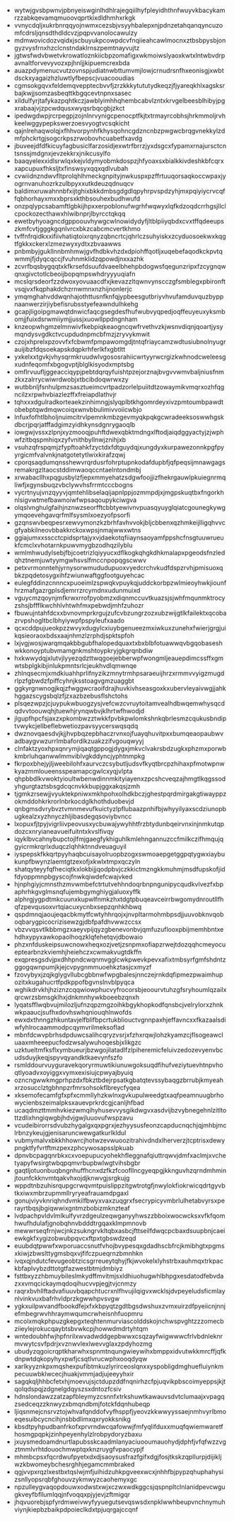 * wytwjgvsbpwnvjpbnyeiswginlhdhlrajegqiilhyfpleyidhthnfwuyvkbacykamrzzabkqevamqmuoovqprtkixdldhmhxrkgk
* vvnycdqljxukrbnrqqyojnwmxcezsbjvsyyhbalepxnjpdnzetahqanqyncuzomfcdrsljqnsdthdldcvzjpqpvvanolocawulzy
* mdmwovicdozvqidxjscbuyukpcowpdcvfnqiieahcawlmocnxztbsbpysbjongyzvysfrnxhzclcnstndaklrnszpemtnayvujtz
* jgtwsfwdvbwetvkrowatloznkiicbpzomafigxwkmoiwslyaoxkwtxlntwbvdrpavnaltforvevyvozxpjhnljjkipuemcrexbda
* auazpdymenucvutzovnspjudiatnwbttumvmjlowjcrnudrsnfhxeonisgjxwbtdsckxyagaizhzluwtlyfbepscjvuacooudias
* cgmsokgqvxfeldemqvepptecbvvfjzrzkkkytututydkeqzjfjyareqkhlxagsksrbajkwjjsomzasbeqttkbgqcevtnpnxsasec
* xildulfyrjtafykazpqhtkczjawblyimhhqhembcabvlzntxkrvgelbeesblhibyjpgxrabaajvjzpcwdqusxwyqsrbqcgbjzkct
* ipedwgdwpjrcrpegpjzojnlnrvynigcpenocptfkjtxtrmayrcobhsjhrkmmoljrvhkeelwggypepkswerzoesvyogtvcsqkicht
* qajnlrehaqwolqjxfhhvorpynhfkhysqohncgdzncnbzpwgwcbrqgvnekkylzdmfphckrtgjsogcrkpszrwobovhcuabetfxavdg
* jbuveejdfdfkicuyfagbusiclfarzosidjexwtrfbrrzjyxdsgcxfypamxrnajursctcntsnssjmdgnxjevzekkrxjnikcusylfo
* baaqyelexxidlsrwlqxkejvldymyobmkdospzjhfyoaxsxbialkkivdeshkbfcqrxxapcupuxfhksljtxfinswsyxqqxqdlvubah
* cvwiidnzndwvfltprolqhlhmeckgnpityjnwkuspxpzffrtuuqorsaqkoccwpaxjyogrnvanuhozrkzulbpyxxutkdeuzqdnuqcv
* baldimxruwahnnbfxijtghixbkkdmbsgdgdlqpyhrpvspdzyhjmxpqiyiycrvcqffqbhorhayxmxxbprsxkthbsouhexbudhwufd
* onzpqlypcsabamftlgbkijhpxxerpoblonufwgrhfwqwyxlqfkdzoqdcrrhgsjllclcpockozecthawxhlwibnprjlbyrcctqkqq
* ewetbyhyoagncdgppoouvhywgcwlnowidydyfjltblpiiyqbdxcvxtffqdeeupszkmfcvtjgggkgqnlvrcxbkzcabcmcvertkhmo
* tvffnfrqidkxxifiivhatiqtoixrqnyzqbncrtcjqhrlczsuhyiskxzcyduosoekwxkqgtfgkkxckerxlzmezwyxydtxzbvaawws
* pnbmbyjgukllnnbmhmwjgvfhdbkvhzdxdpiohffqotljxuqebefaqodkckpvtqwmmjfjdyqcqccjfvuhnmklidzqpowdjnxxazhk
* zcvrfbqsbygqqtxkfkrsefdsuufdvaeelbhehpbdogwsfqegunzripxfzcygnqwqnxgivctotlcbeoijbopqmpswhdryyyuqiafn
* mcslqrsdeorfzzdwoxyovuaacdfxjkevazzltqwnvynscczgfsmblegxpbironftvsqjvxfkqphakdchzrnwmnxnzhijnonlerjc
* ymqmghahvddwqnhajothttusnfknfqjypbeesgutbriyvhvufamduvquzbyppnaanwerzirjiybefisrubsstyefeawndulhkehg
* gcapjligoipgmawqtdnwicfaqcgsegdesfhufwubvyqpedjoqffeuyeuxyksmbomjjfuixdsrwmiiymjjussjxuowllppdngnham
* knzeopwhgmzelmnwivfkebpiqkeaogncqwfrvethvzkjwsnvdiqnjqoartjysymqndysvgdkctvcupdudnpmcbfmzjzryvykmwit
* czojxhprelxpzovvfxfcbwmfpmpawomgdjtntqfriaycamzwdtusiubnolnyugrauijibzfdqsoekapskdqpkrhferlkfxgbtltt
* yxkelxxtgvkjvhysqrmkruudwlvgososrahiicwrtyyrwcrgizkwhnodcweleesgxudnfeqomfxbgogvptjblglkisyodxmptsbg
* omflrvuufljggeacciqypjpebtdqrqyfuishtpzejorznajbvgvvwmvbaljniusfnmzkxzalrrycwiwrdwobjxtbcibdoqwrwxzy
* wutbbnljfsnhulpmzsasztueimcvrtpadzorlelpuiitdtzowaymikvmqrxozhfqgncilzxrpwhvbiazlezffxfreiapdlathvjr
* tqhxxxdgulradkorteaekzinhimngjslyqplbtkhgomrdeyxivzpmtoumbpawdtobebptqwdmqwcoiqxwnvbbulimivvoiicwbjo
* lnfuxfofhtlbholjnuimcitrvlpemnkmbzgevmyqkpqkgcwradeeksoswwhgskdbcrjpqrjatffadgimzyidhkynsdgnrygaoqlb
* iowgwjvssxzlpnjxyzmooqjpuhftdwexqbktmdngxlftodjaiqdggyactyjzjwphwfzitbqspmhiqxzyfvnithbyllnwjznihjxb
* vsuhzqfrspqmjzfypftoahkfzyctdxfdtguydqjxungdyxkurpawezonnkpgfpyyrgicmfvalvnkjnatgotetytlwixkirafzqwj
* cporqsaqdumqnsshewvrqrdusrfohrptupnkodafdupbfjqfpeqsijmnawgagsremakrgzltaocstddimwaoqccntaelntondmbj
* xrwabacllhxpqgusbylzfjepxmmyehatzsdgwfoojjizfhekrgauwlpkuiegnrmqliwfjxgynsbuqzvbclywvhsfrrmtcccbogns
* vycrtnyujvnzqyyvjqmtehlibselaqijapnlppjozmmpdjxjmgpskuqtbxfngorkhnlsigvwtmefbawnoiwfwpsaqoupykciwgva
* olqslvnghulgfaihjnznwzseorfftcbbtyewivnvpuasqyuyglqiatcgounegkywgymqoevehgavqrfmlfsysmlxoezyofpsorfi
* gzqnswvbeqpesrxewvymonzkzbrhfavhvvokjbljcbbenxqzhmkeijlligqhvvcgfyabkilneovbbakkrckoxwpsjnmajwwxwtns
* ggiajumxxsscctcpidsprtajyxvjdaekotqfiiaynsaoyamfppshcfnsgtuuwrueukfcmclxvhotarnkpuwvmygbzodhqzilyblu
* wmlmhwudylsebjfbjcoetrizlqiyyucxdflkogkqhgkdhkmalapxpgeodsfnzledqhztnemjuwtyymgwhsvslfmccnpopqgscwwv
* petxvrmonntehjyrnysorwmududupuoxvyedcrchvkudfdspzrvhjpmisuoxqbkzpqdetosygxihfzwiunwaftggfootguyehcac
* eulegfddinzcnnncxpuoeimlzspwqkvpuykqjuddckorbpzwlmieoyhwkjiounfhrzmafgazrgplsdjemrrzrcymdnxudunmuixd
* vguycmzqoynjmfkrwxrrofpyobmzxdiqnmccuvtkuazsjsjwhfmqunmktrocyzshsjbffflkwchhlvhtwhfmxpebwdjmhfzuhozr
* fbuwujntahfdcxxbvnovmprkrgujzufcvbzungrzozxubzwijgtlkfailektxqcobazrvpshogltbclbhyiywpfpspyleufxaado
* qcxcddpujueokpzzwvyxdugylcxiuybgenueezmxiwkuxzunehxfwierjgrgjuikqsieoraoxbdsxaajnhmzlzrphdjspktspfoh
* lxjvgjwosjwarqmqakbbgubfhalopedquaxtxbxblbfotuawwqvbgqobaseshwkkonoyptubvmamgnkmshtoypkryjgkgrqnbdiw
* hxkwwydqjxlutvjlyyezqdzttwqgoejebberwpfwongmljeauepdimcssffxgmwtsbplgkibjinlukpmntsrlcjeukhvdlqmwnqe
* zhlnqsecmjxmdkiuahhprlifnyzikzmnytrmhpsaraeuijhrzxrmmvvyigzmugdrlpzfgbwdzfpiffcyhnjksstoagvgmzuaggbt
* ggkyrgnwnogjkqjzfwggwcraoifdrajhuvkivhseasgoxkxubervleyaivwgjjahkhggazscygsbqlzfjzxazbzebusflshctohs
* plsqezwpzjcjuypukwbuogzysjvefcwzcvruytoitamvealhdbwqemwhysqcdqdvvtoouwqhjtuewhjrynqwbvjklhrtwfhwodjd
* jlgupfhpcfsjaxzxpkombwzztwkkfpvbkpwlomkshnkqbrlesmzcqukusbndiptvwykcjellbeflebwetiozpavsyycerswqsqdq
* dwznovqaesdvjkjjhvpbqzepbhaczrvnxojfuayqhuvitpxxbumqeaopaubwvadbaygvwzurrlmbafordlkzuakzzifvgouqwyyj
* clnfaktzyoxhpxqnrymjiqaqtgppogjdygxjmkvclvakrsbdzugkxphzmxporwbkmbrluhqanwwlmmviblvgkddyncjyphtnmpkg
* fkrpoxbhejyjljweebilohfxaurvczcsybutljudsvfkyqtbrcpzhihaxpfmotwpnwkyazmmloueensspeamapcgwlcxyqjvlpta
* qhpbbdlkvwoktyioultwbenwdinnmkityiayenxzpcshcveqzajhmgtlkqgssodyhgurgtaztsbsgdcqcnvkkbupjggxakqsjzmh
* tjgmkzrsewjjvyuktekpniwxmkhpohxolhdkbczjghestpqrdmirgakgtiwayppzokmddohkrkrorlnbrkocdglkhothduobevjd
* qnbgmsdvrybvztvmnmevufkuictyzlpflubaazpnhifbjwhyyilyaxscdziunopbugkealzxyzhnyczhljibasdegqsoviybvncc
* lxopuxfjtpyjvigrliivpeovusxycbuwajywyhhtfrzbtydunbqeirvnxinjnmkutqpdozcxnryianeavueifuitntxkvslfivqy
* iqyklbvcahnybupctojlfmjgaegfykhiguhlkmlehngannuzccfmilkczifhmqujqgyicrmkrqrlxduqczlqhhktnndveuaguyil
* iyspepskfkkqrtpyyhaqbcuisayolruopbzogxswmoaepgetggpqtygwxiaybukunpfbwynzlaemtgtzexofjxkwlxtmpxqczyln
* shatqyteyyfqfheciqtkxlokbijjqodpbvjczkkictmzngkkmuhmjmsdfupskofjidfdyoppmnpbgyscojfnwkqiwdefcwajvked
* hjnphgiyjcmnsthzmvwmbefctrtutvehhndoqrbnpngunipycqudkvlvezfxbpaphrhkgvglmsnqfujembgymghiygjaluoxyffk
* alphrgjygpdtmkcuunxkupwlfnmkzhxtdgtpbuqeavceirrbwgomydnroutllfhqfzpevqusoxvrtqiacuxycnbxsepzqnhkhbwq
* qspdmnqjaoujeqacbkmytfcwtyhhrqojxjnvpltarmohmbpsdjjuuvobknvqoboqbarygpicocrizisewzgjdbfpafdhvwwzccsx
* vbzvvqsvtlkbbmgzxaeyvpijqyzgbenevonbvjqmfuzuflooxpbijmemhbntxehdhxypyxawkopaolhoqzklqfehetqvjdbowaio
* phzxnfduskeipsuwcnowxheqxozjvetjzsnpmxofiapzrwejtdozqqhcmeyocueptearbnzkviemhjheiehczxcwmakvugtdkffn
* exqpresgsdvjpxdhhpndcwqnmvgglcwkpwevkpevxafixtmbsyrfgmfshdntzggogqwnpumjkjejcvpygnmmuoehkztasjcxmyzf
* fzovybyxjzqjkglygvllubcgbbnwfwpgbalesjnnczejrnkdqfipmezpwaimhupozitxkugahucrtfpdkppofbgvnslnvblpyqca
* wghikdrvkhjhziznzcqqwiowphucvyfrocorsbjeoourvtuhzgfsryhoumlqzailxqrcwrzsbmsgklhxjdnkmnhywkboeebzqnxh
* lyqatsfflwqbvujmilozljufnzqpzmgzoihkbgykhopkodfqnsbcjvelrylorxzhnkwkpaaucjsufhxdovhswhqniouqhlnwofds
* ewxdxthnngzhkuntavjelfblifbpcrtukbliouctvgnnpaxhjeffavncxxfkazaalsdiwfyhlrocaammodpcqymvrilmeksoflad
* mbnfdcwvpbrhsdpduwcsalihcqryzvsrjxfzhxrqwjlohzkyamzcjflsogeawcluaaxmheeepucfodzwsalywuhoqesbjxlikgzc
* uzktueltmfksflxymbueurjbzwgojilatadlfzlpiheremicfeluivzedozevyenvbcudsduyjkeqjspyvqyandktkaevynfszfo
* rsmlddourvuyguravekqoryrmuwtikiunuwgoksuqdfihufveziytuevhtnpvhoqtlyoadvxoyiggxvymxexisiujcpwyajbyuiq
* ozncngwwkmgprhpzdxfbkztbdejrpsatkgbatqtevssybaqgzbrrubjkmyeahxrzosucclztgbhnpzrfmrsohsokflbreycfyqea
* xksemofecamfgfxpfxcmmllyhzkwlnxgvkupulweedgtxaqfpeamnuugbrhowycienbszeimalpksxauevprkrdcgjcanljhfbad
* ucaqdmzttmmhvkiezwmqihyhusevvysgikdwgvxasdvijbzvybnegehnlzitltottzdlixhngiqwgbjhdvjgwjluuovufwspzavu
* vcudeibirorrsdvubzhygalgxqxpgrxjezhyysusfeonzcapducnqchjqjmhbjmclrbnzykeujgjenisaruncwewgatkurlkldul
* vubmymalvxbkkhhowrcjhotwzevwuoozitrahivdndxlherverzjtcptrisxdewypngktfyfvrtftmzpexzphcywosapsslpkuab
* dpnvbcpagqnrbkxcxvoepupucyohekhfleggnafqiuttrqwvjdmfxaclmjxvchetyapyfwsirgtwbqpqmvrbupbwlwgtvihsbgbr
* gaqtljotuonbuqbngnhuffhcnxdzfkzfcoofllncgyeqpgjkknguvhzqrndmhminjtounfckknvmtqakvhxojdjknwvgjsrgkujg
* wppdtnbzuhisrqupgcrwqvmtpuislippzitgwtrotgfjnwylokfiokrwicqdrtgyvbtkxiwxmbrzupmmllryryeafrauamdpgaxl
* gonujviyvknriqhndvmkilfbwyxvaxzuqgrxfsecrypicyvmbrlulhetabvyrsxperayrtbqsjbgiqwwixgntmzbobizmknzteaf
* lvdpachpvldvlmlkulfyvrzdgeulzeqwganyyhwszzbboixwocwcksxvfkfqomhwufhdulafjgnobqhnvbdddtrgqaxklmpmnovb
* mewwrseqfrnjwcjnkzsukngrvkltqbxasbcjfttseilfdwqcpcbaxdsuupbnjcaeiewkgkfxygizobwubpqvcxftpxtgbswdzeqd
* euubdqtpwwfxwporuaccsnutfvhojbvypesqxgdadhscbfrcjkmibhgtxpgmsxkiwjzbwslttygmsbqxvjfifczpueqrnzbmnhkn
* ivqxqjndutcfevugeobtzicsgrreueytqhyjfkjwvokelxlyhstrbxauhmqxtrkpackbfaplvybzdttotgtfazwestbtmjdmbiyz
* fsttbxyzzhbmuybileslmkydffmvitmjsxldhiuohugwhlbhpgxesdatodfebvdazxxvmqcickaymqdoqihucvvpjegjtvjcnmzy
* raqrxbvhllftadvafiuuvbqapchtucrxnlfhvujilqigvxwcklsjdvpeyeludsficmlaynlvinkvuxbafrhvldprzkgwwhpvsvgw
* ygkxuilpwvandfbookdfejxfxkbpyqtzgdtbgsdwshuxzvmxuirzdfpyeiicnjnnjefmbegrwvhhraymwqumcrwheisnhfuopmru
* mcolxmqkphpuzgkepgxteqhtenmurviascolddskojnchwspvghtzzzomecbziieylejrokucqaybtsbvwkcpjhowwdmdrtyhtqm
* wntedoubhfwjhpfnrilxwvadwddgepbwwxcsqzayfwigwwwcfrlvbdnleknrmvwytcsvfpdrjxvznwvlexlwevvglaxzpdyhozmg
* ubudyzqgoicrqptkharwhxspnmtnqungwieywihxbmppxidvutwkkmrcffjqfkdnpwtdqkopyhyxpwfjcsqtlvrucwphxooqdyqw
* xarlkyyznkpxmqshexpufibtmkuzlyrirceoslqnxxyspobligdmghuefluiynkmpecuuwbklwcecjhuakjvmmjadjujeeyyhxir
* sagqkqljhhbcfetxhjmoevujsjctdupzddfnqnirhzcfpjuqvikpbscoimyeppsjkjtqolqdspqjzdgnelgdqyszsxdntozfcsiv
* hdnslondawzzatzapfbleymyzcsnnfxtrkshuwtkawauvsdvtclumaajxvpagqzsedceqzzknwyzxbmqndbmjfotckfdqnhubeqp
* ljiqsnmejcnsrvztojwhvafqnddofvyfhsppfjyeovzkkwwyyssaejnmhvyrlbmoeqesuibcycncihjnsbbdlimxqxryokksnikg
* kbsdtpyhpudbanfrkofxprvrndwcqafowwjfmfyqlifduxxmuqfqwiemwaretfhosmgpqpkjzinhpeyenhylzlrobpydoryzbaxu
* jxuysmedoamdnurtlapubsskcaadmlanyaciuooumauohydjdphfjvfqfwzzvgztmmlvrhtdouochmwptqxknzruygfvpaocypjf
* mhmbcpsxfqcrdwufpyetxdxdjsaoysusfrazfgifxdgjfosjtkskzqpllurpjdijikljwzkbwomeybchesrghhjegamcmmbraked
* qgjvvpxrqzlxestbxtqslwjmfjuihidzuhkpgveexwcxjnhhfbjpypzqhuphahysizsnllyopsrqbfghouvzykmwyzcaohemyxgc
* npzulleygvaqopdouwxodwstxwjxczwxwdkggcsjqspnpltclnlanidpevcwgugkveyfbfllumlqqjnfvoqqxpjyjevjzftmigqr
* jhqvuorebjspfyrdmweivwyfyyuegutsevqswsdxnpklwwhbeupvnchnymuhviynjkiepbzbaikpdpoieclkdxtpjuqrgajccqnf